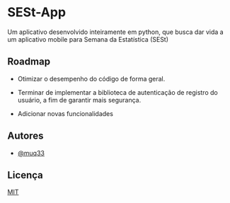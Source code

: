 
# SESt-App

Um aplicativo desenvolvido inteiramente em python, que busca dar vida a um aplicativo mobile para Semana da Estatística (SESt)

## Roadmap

- Otimizar o desempenho do código de forma geral.

- Terminar de implementar a biblioteca de autenticação de registro do usuário, a fim de garantir mais segurança.

- Adicionar novas funcionalidades



## Autores

- [@muq33](https://github.com/muq33)


## Licença

[MIT](https://choosealicense.com/licenses/mit/)

